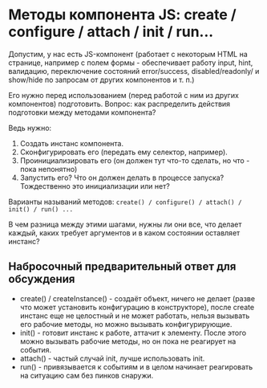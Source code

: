 # Методы компонента JS: create / configure / attach / init / run...

Допустим, у нас есть JS-компонент (работает с некоторым HTML на странице, например с полем формы - обеспечивает
работу input, hint, валидацию, переключение состояний error/success, disabled/readonly/ и show/hide по запросам
от других компонентов и т. п.)

Его нужно перед использованием (перед работой с ним из других компонентов) подготовить. Вопрос: как распределить
действия подготовки между методами компонента? 

Ведь нужно: 

 1. Создать инстанс компонента.
 2. Сконфигурировать его (передать ему селектор, например).
 3. Проинициализировать его (он должен тут что-то сделать, но что - пока непонятно)
 4. Запустить его? Что он должен делать в процессе запуска? Тождественно это инициализации или нет?

Варианты называний методов: `create() / configure() / attach() / init() / run() ...`

В чем разница между этими шагами, нужны ли они все, что делает каждый, каких требует аргументов и в каком состоянии
оставляет инстанс?

## Набросочный предварительный ответ для обсуждения

 * create() / createInstance() - создаёт объект, ничего не делает (разве что может установить конфигурацию в конструкторе),
   после create инстанс еще не целостный и не может работать, нельзя вызывать его рабочие методы, но можно вызывать
   конфигурирующие.
 * init() - готовит инстанс к работе, аттачит к элементу. После этого можно вызывать рабочие методы, но он пока не реагирует
   на события.
 * attach() - частый случай init, лучше использовать init.
 * run() - привязывается к событиям и в целом начинает реагировать на ситуацию сам без пинков снаружи.

